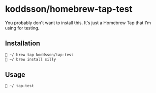 # koddsson/homebrew-tap-test

You probably don't want to install this. It's just a Homebrew Tap that I'm using for testing.

## Installation

```sh
 ~/ brew tap koddsson/tap-test
 ~/ brew install silly
```

## Usage

```sh
 ~/ tap-test
```

